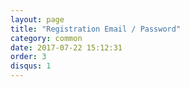 ```yaml
---
layout: page
title: "Registration Email / Password"
category: common
date: 2017-07-22 15:12:31
order: 3
disqus: 1
---
```



